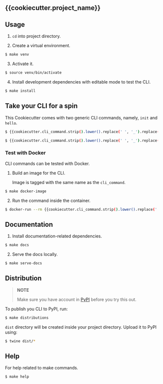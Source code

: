 ## {{cookiecutter.project_name}}

## Usage

1. `cd` into project directory.

2. Create a virtual environment.

```bash
$ make venv
```

3. Activate it.

```bash
$ source venv/bin/activate
```

4. Install development dependencies with editable mode to test the CLI.

```bash
$ make install
```

## Take your CLI for a spin

This Cookiecutter comes with two generic CLI commands, namely, `init` and `hello`.

```bash
$ {{cookiecutter.cli_command.strip().lower().replace(' ', '_').replace('-', '_')}} init
```

```bash
$ {{cookiecutter.cli_command.strip().lower().replace(' ', '_').replace('-', '_')}} show
```

### Test with Docker

CLI commands can be tested with Docker.

1. Build an image for the CLI.

    Image is tagged with the same name as the `cli_command`.

```bash
$ make docker-image
```

2. Run the command inside the container.

```bash
$ docker-run --rm {{cookiecutter.cli_command.strip().lower().replace(' ', '_').replace('-', '_')}} init
```

## Documentation

1. Install documentation-related dependencies.

```bash
$ make docs
```

2. Serve the docs locally.

```bash
$ make serve-docs
```

## Distribution

> **NOTE**
>
> Make sure you have account in [PyPI](https://pypi.org/account/register/) before you try this out.

To publish you CLI to PyPI, run:

```bash
$ make distributions
```

`dist` directory will be created inside your project directory. Upload it to PyPI using:

```bash
$ twine dist/*
```

## Help

For help related to make commands.

```bash
$ make help
```
